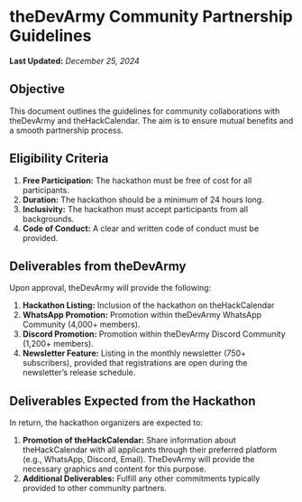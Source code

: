 # theDevArmy Community Partnership Guidelines

**Last Updated:** *December 25, 2024*

## Objective

This document outlines the guidelines for community collaborations with theDevArmy and theHackCalendar. The aim is to ensure mutual benefits and a smooth partnership process.

## Eligibility Criteria

1. **Free Participation:** The hackathon must be free of cost for all participants.
2. **Duration:** The hackathon should be a minimum of 24 hours long.
3. **Inclusivity:** The hackathon must accept participants from all backgrounds.
4. **Code of Conduct:** A clear and written code of conduct must be provided.

## Deliverables from theDevArmy

Upon approval, theDevArmy will provide the following:

1. **Hackathon Listing:** Inclusion of the hackathon on theHackCalendar
2. **WhatsApp Promotion:** Promotion within theDevArmy WhatsApp Community (4,000+ members).
3. **Discord Promotion:** Promotion within theDevArmy Discord Community (1,200+ members).
4. **Newsletter Feature:** Listing in the monthly newsletter (750+ subscribers), provided that registrations are open during the newsletter’s release schedule.

## Deliverables Expected from the Hackathon

In return, the hackathon organizers are expected to:

1. **Promotion of theHackCalendar:** Share information about theHackCalendar with all applicants through their preferred platform (e.g., WhatsApp, Discord, Email). TheDevArmy will provide the necessary graphics and content for this purpose.
2. **Additional Deliverables:** Fulfill any other commitments typically provided to other community partners.

